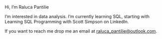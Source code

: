Hi, I’m Raluca Pantilie

I’m interested in data analysis.
I’m currently learning SQL, starting with  Learning SQL Programming with Scott Simpson on LinkedIn.

If you want to reach me drop me an email at raluca_pantilie@outlook.com.

<!---
RalPan/RalPan is a ✨ special ✨ repository because its `README.md` (this file) appears on your GitHub profile.
You can click the Preview link to take a look at your changes.
--->
